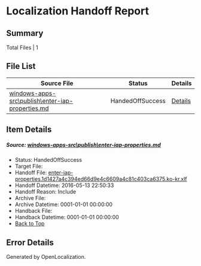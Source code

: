 # <a name='report-top'></a> Localization Handoff Report

## Summary
 Total Files | 1

## File List
 Source File | Status | Details 
 ----------- | ------ | ------- 
 [windows-apps-src\publish\enter-iap-properties.md](https://github.com/Microsoft/windows-apps/blob/c9a78733aedf3a35c8eaea5e9443a75247f67e8f/windows-apps-src/publish/enter-iap-properties.md) | HandedOffSuccess | [Details](#f23a8db80f037b240468533913e0fdb1dfab25f23500)

## Item Details
##### <a name='f23a8db80f037b240468533913e0fdb1dfab25f23500'></a> Source: [windows-apps-src\publish\enter-iap-properties.md](https://github.com/Microsoft/windows-apps/blob/c9a78733aedf3a35c8eaea5e9443a75247f67e8f/windows-apps-src/publish/enter-iap-properties.md)
* Status: HandedOffSuccess
* Target File: 
* Handoff File: [enter-iap-properties.1d1427a4c394ed66d9e4c6609a4c81c403ca6375.ko-kr.xlf](https://github.com/Microsoft/WDG.handoff/blob/1581be0b6999176d77394fa165e9421c35ccb1a1/ol-handoff/Microsoft/windows-apps.ko-kr/master/enter-iap-properties.1d1427a4c394ed66d9e4c6609a4c81c403ca6375.ko-kr.xlf)
* Handoff Datetime: 2016-05-13 22:50:33
* Handoff Reason: Include
* Archive File: 
* Archive Datetime: 0001-01-01 00:00:00
* Handback File: 
* Handback Datetime: 0001-01-01 00:00:00
* [Back to Top](#report-top)


## Error Details

Generated by OpenLocalization.
